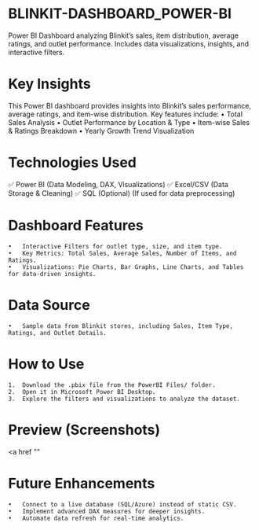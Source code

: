 # BLINKIT-DASHBOARD_POWER-BI
Power BI Dashboard analyzing Blinkit’s sales, item distribution, average ratings, and outlet performance. Includes data visualizations, insights, and interactive filters.

# Key Insights
This Power BI dashboard provides insights into Blinkit’s sales performance, average ratings, and item-wise distribution. Key features include:
	•	Total Sales Analysis
	•	Outlet Performance by Location & Type
	•	Item-wise Sales & Ratings Breakdown
	•	Yearly Growth Trend Visualization

# Technologies Used

✅ Power BI (Data Modeling, DAX, Visualizations)
✅ Excel/CSV (Data Storage & Cleaning)
✅ SQL (Optional) (If used for data preprocessing)

# Dashboard Features

	•	Interactive Filters for outlet type, size, and item type.
	•	Key Metrics: Total Sales, Average Sales, Number of Items, and Ratings.
	•	Visualizations: Pie Charts, Bar Graphs, Line Charts, and Tables for data-driven insights.

# Data Source
	•	Sample data from Blinkit stores, including Sales, Item Type, Ratings, and Outlet Details.

# How to Use
	1.	Download the .pbix file from the PowerBI Files/ folder.
	2.	Open it in Microsoft Power BI Desktop.
	3.	Explore the filters and visualizations to analyze the dataset.
 
# Preview (Screenshots)
<a href ""</a>

# Future Enhancements
	•	Connect to a live database (SQL/Azure) instead of static CSV.
	•	Implement advanced DAX measures for deeper insights.
	•	Automate data refresh for real-time analytics.
